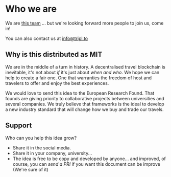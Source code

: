 # Who we are

We are [this team](https://github.com/orgs/tripl-to/people) ... but we're looking forward more people to join us, come in!

You can also contact us at [info@tripl.to](mailto:info@tripl.to)


## Why is this distributed as MIT

We are in the middle of a turn in history. A decentralised travel blockchain is inevitable, it's not about _if_ it's just about _when and who_. We hope we can help to create a fair one. One that warranties the freedom of host and travelers to offer and enjoy the best experiences.

We would love to send this idea to the European Research Found. That founds are giving priority to collaborative projects between universities and several companies. We truly believe that frameworks is the ideal to develop a new industry standard that will change how we buy and trade our travels.

## Support

Who can you help this idea grow?

- Share it in the social media.
- Share it in your company, university...
- The idea is free to be copy and developed by anyone... and improved, of course, you can *send a PR!* if you want this document can be improve (We're sure of it)

